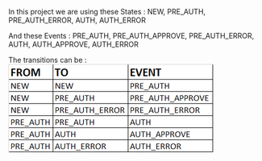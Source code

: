 In this project we are using these States :
NEW, PRE_AUTH, PRE_AUTH_ERROR, AUTH, AUTH_ERROR

And these Events :
PRE_AUTH, PRE_AUTH_APPROVE, PRE_AUTH_ERROR, AUTH, AUTH_APPROVE, AUTH_ERROR

The transitions can be :
![img.png](img.png)